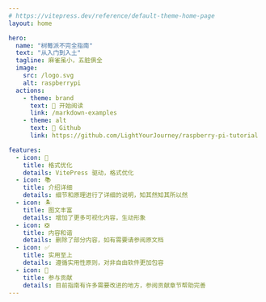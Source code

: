 ```yaml
---
# https://vitepress.dev/reference/default-theme-home-page
layout: home

hero:
  name: "树莓派不完全指南"
  text: "从入门到入土"
  tagline: 麻雀虽小，五脏俱全
  image:
    src: /logo.svg
    alt: raspberrypi
  actions:
    - theme: brand
      text: 🍕 开始阅读
      link: /markdown-examples
    - theme: alt
      text: 🍺 Github
      link: https://github.com/LightYourJourney/raspberry-pi-tutorial

features:
  - icon: 📖
    title: 格式优化
    details: VitePress 驱动，格式优化
  - icon: 📚
    title: 介绍详细
    details: 细节和原理进行了详细的说明，知其然知其所以然
  - icon: 🏝️
    title: 图文丰富
    details: 增加了更多可视化内容，生动形象
  - icon: ❎
    title: 内容和谐
    details: 删除了部分内容，如有需要请参阅原文档
  - icon: ✅
    title: 实用至上
    details: 遵循实用性原则，对非自由软件更加包容
  - icon: 🌱
    title: 参与贡献
    details: 目前指南有许多需要改进的地方，参阅贡献章节帮助完善
---
```

